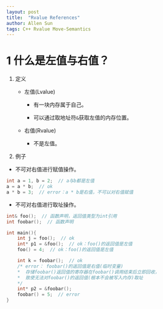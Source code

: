 ```yaml
---
layout: post
title:  "Rvalue References"
author: Allen Sun
tags: C++ Rvalue Move-Semantics
---
```


# 1 什么是左值与右值？

1. 定义

    - 左值(Lvalue)

        - 有一块内存属于自己。

        - 可以通过取地址符`&`获取左值的内存位置。

    - 右值(Rvalue)

        - 不是左值。

2. 例子

- 不可对右值进行赋值操作。
```cpp
int a = 1, b = 2;  // a与b都是左值
a = a * b;  // ok
a * b = 3;  // error：a * b是右值，不可以对右值赋值
```

- 不可对右值进行取址操作。
```cpp
int& foo();  // 函数声明，返回值类型为int引用
int foobar();  // 函数声明

int main(){
    int j = foo();  // ok
    int* p1 = &foo();  // ok：foo()的返回值是左值
    foo() = 4;  // ok：foo()的返回值是左值

    int k = foobar();  // ok
    /* error： foobar()的返回值是右值(临时变量)
    *  存储foobar()返回值的寄存器在foobar()调用结束后立即回收，
    *  致使无法对foobar()的返回值(根本不会被写入内存)取址
    */
    int* p2 = &foobar();
    foobar() = 5;  // error
}
```